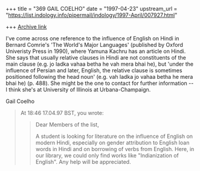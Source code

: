 +++
title = "369 GAIL COELHO"
date = "1997-04-23"
upstream_url = "https://list.indology.info/pipermail/indology/1997-April/007927.html"

+++
[Archive link](https://list.indology.info/pipermail/indology/1997-April/007927.html)

I've come across one reference to the influence of English on Hindi in
Bernard Comrie's 'The World's Major Languages' (published by Oxford
Univeristy Press in 1990), where Yamuna Kachru has an article on Hindi. 
She says that usually relative clauses in Hindi are not constituents of
the main clause (e.g. jo ladka vahaa betha he vah mera bhai he), but
'under the influence of Persian and later, English, the relative clause is
sometimes positioned following the head noun' (e.g. vah ladka jo vahaa betha
he mera bhai he) (p. 488). She might be the one to contact for further 
information -- I think she's at University of Illinois at Urbana-Champaign. 

Gail Coelho


> At 18:46 17.04.97 BST, you wrote:
> >
> >Dear Members of the list,
> >
> >A student is looking for literature on the influence of English on modern
> >Hindi, especially on gender attribution to English loan words in Hindi and
> >on borrowing of verbs from English. Here, in our library, we could only
> >find works like "Indianization of English". Any help will be appreciated.
> >




